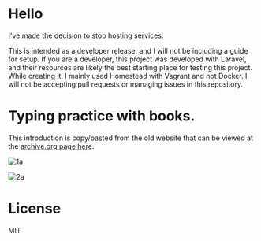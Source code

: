 # Hello

I've made the decision to stop hosting services.

This is intended as a developer release, and I will not be including a guide for setup. If you are a developer, this project was developed with Laravel, and their resources are likely the best starting place for testing this project. While creating it, I mainly used Homestead with Vagrant and not Docker. I will not be accepting pull requests or managing issues in this repository. 

# Typing practice with books. 

This introduction is copy/pasted from the old website that can be viewed at the [archive.org page here](https://web.archive.org/web/20210225081454/https://btype.io/).

![1a](https://github.com/TypingBooks/TypingBooks/assets/135349756/a02c0643-9676-4c3a-9e0f-9451395f1cc4)

![2a](https://github.com/TypingBooks/TypingBooks/assets/135349756/b6e3d622-9447-462b-8282-8c2c9c18b53a)

# License

MIT
